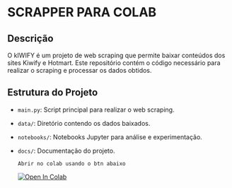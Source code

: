 # SCRAPPER PARA COLAB

## Descrição
O kIWIFY é um projeto de web scraping que permite baixar conteúdos dos sites Kiwify e Hotmart. Este repositório contém o código necessário para realizar o scraping e processar os dados obtidos.

## Estrutura do Projeto
- `main.py`: Script principal para realizar o web scraping.
- `data/`: Diretório contendo os dados baixados.
- `notebooks/`: Notebooks Jupyter para análise e experimentação.
- `docs/`: Documentação do projeto.


      Abrir no colab usando o btn abaixo

      
    [![Open In Colab](https://colab.research.google.com/assets/colab-badge.svg)]([https://colab.research.google.com/github/infuseai/colab-xterm/blob/main/demo.ipynb](https://github.com/ss-iptv/colab---Kiwi-Hot/blob/main/Kiwifei_Hotm4rtei_Colab.ipynb))


